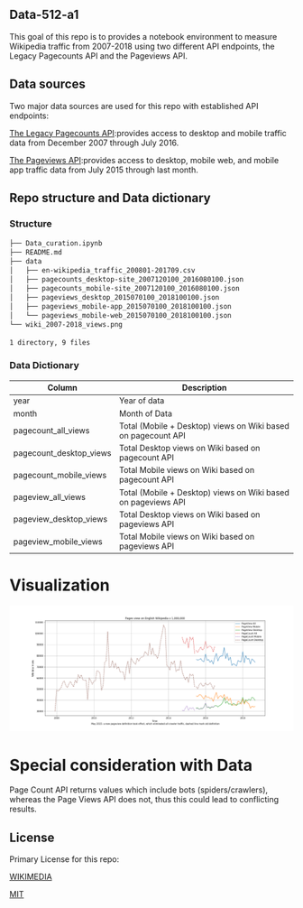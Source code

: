 ## Data-512-a1

This goal of this repo is to provides a notebook environment to measure Wikipedia traffic from 2007-2018 using two different API endpoints, the Legacy Pagecounts API and the Pageviews API.

## Data sources

Two major data sources are used for this repo with established API endpoints:

[The Legacy Pagecounts API](https://wikitech.wikimedia.org/wiki/Analytics/AQS/Legacy_Pagecounts#Pagecounts):provides access to desktop and mobile traffic data from December 2007 through July 2016.

[The Pageviews API](https://wikitech.wikimedia.org/wiki/Analytics/AQS/Pageviews#Monthly_counts):provides access to desktop, mobile web, and mobile app traffic data from July 2015 through last month.
 
 ## Repo structure and Data dictionary
 
 ### Structure
 ```
├── Data_curation.ipynb
├── README.md
├── data
│   ├── en-wikipedia_traffic_200801-201709.csv
│   ├── pagecounts_desktop-site_2007120100_2016080100.json
│   ├── pagecounts_mobile-site_2007120100_2016080100.json
│   ├── pageviews_desktop_2015070100_2018100100.json
│   ├── pageviews_mobile-app_2015070100_2018100100.json
│   └── pageviews_mobile-web_2015070100_2018100100.json
└── wiki_2007-2018_views.png

1 directory, 9 files
```
 
 ### Data Dictionary

| Column  | Description |
| ------------- | ------------- |
| year  | Year of data  |
| month  | Month of Data  |
| pagecount_all_views  | Total (Mobile +  Desktop) views on Wiki based on pagecount API   |
| pagecount_desktop_views  | Total Desktop views on Wiki based on pagecount API  |
| pagecount_mobile_views  | Total Mobile views on Wiki based on pagecount API  |
| pageview_all_views  | Total (Mobile +  Desktop) views on Wiki based on pageviews API   |
| pageview_desktop_views  | Total Desktop views on Wiki based on pageviews API  |
| pageview_mobile_views  | Total Mobile  views on Wiki based on pageviews API  |

# Visualization
![alt text](https://github.com/pshivraj/data-512-a1/blob/notebook_initial/wiki_2007-2018_views.png)

# Special consideration with Data

Page Count API returns values which include bots (spiders/crawlers), whereas the Page Views API does not, thus this could lead to conflicting results.

## License
 
 Primary License for this repo:
 
 [WIKIMEDIA](https://foundation.wikimedia.org/wiki/Terms_of_Use/en)
 
 [MIT](https://opensource.org/licenses/MIT)
